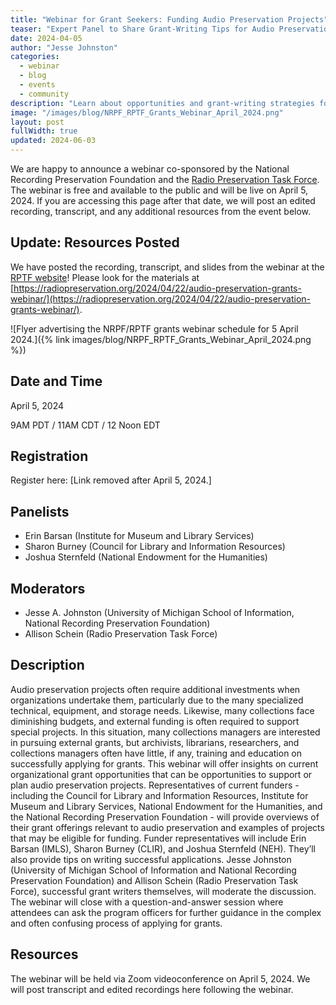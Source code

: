 ```yaml
---
title: "Webinar for Grant Seekers: Funding Audio Preservation Projects"
teaser: "Expert Panel to Share Grant-Writing Tips for Audio Preservation Projects in April 5 Webinar"
date: 2024-04-05
author: "Jesse Johnston"
categories: 
  - webinar
  - blog
  - events
  - community
description: "Learn about opportunities and grant-writing strategies for audio preservation projects! The webinar features opportunities at the Council for Library and Information Resources, Institute of Museum and Library Services, and the National Endowment for the Humanities, with co-hosts from the National Recording Preservation Foundation and the Radio Preservation Task Force. A recording is available."
image: "/images/blog/NRPF_RPTF_Grants_Webinar_April_2024.png"
layout: post
fullWidth: true
updated: 2024-06-03
---
```


We are happy to announce a webinar co-sponsored by the National Recording Preservation Foundation
and the [Radio Preservation Task Force](https://radiopreservation.org/).
The webinar is free and available to the public and will be live on April 5, 2024.
If you are accessing this page after that date, we will post an edited recording, transcript, and any
additional resources from the event below.

## Update: Resources Posted

We have posted the recording, transcript, and slides from the webinar at
the [RPTF website](https://radiopreservation.org/)! Please look for the materials at [https://radiopreservation.org/2024/04/22/audio-preservation-grants-webinar/](https://radiopreservation.org/2024/04/22/audio-preservation-grants-webinar/).

![Flyer advertising the NRPF/RPTF grants webinar schedule for 5 April 2024.]({% link images/blog/NRPF_RPTF_Grants_Webinar_April_2024.png %})

## Date and Time

April 5, 2024

9AM PDT / 11AM CDT / 12 Noon EDT

## Registration

Register here: [Link removed after April 5, 2024.]

## Panelists

* Erin Barsan (Institute for Museum and Library Services)
* Sharon Burney (Council for Library and Information Resources)
* Joshua Sternfeld (National Endowment for the Humanities)

## Moderators

* Jesse A. Johnston (University of Michigan School of Information, National Recording Preservation Foundation)
* Allison Schein (Radio Preservation Task Force)

## Description

Audio preservation projects often require additional investments when organizations undertake them, particularly due to the many specialized technical, equipment, and storage needs. Likewise, many collections face diminishing budgets, and external funding is often required to support special projects. In this situation, many collections managers are interested in pursuing external grants, but  archivists, librarians, researchers, and collections managers often have little, if any, training and education on successfully applying for grants. This webinar will offer insights on current organizational grant opportunities that can be opportunities to support or plan audio preservation projects. Representatives of current funders - including the Council for Library and Information Resources, Institute for Museum and Library Services, National Endowment for the Humanities, and the National Recording Preservation Foundation - will provide overviews of their grant offerings relevant to audio preservation and examples of projects that may be eligible for funding. Funder representatives will include Erin Barsan (IMLS), Sharon Burney (CLIR), and Joshua Sternfeld (NEH). They’ll also provide tips on writing successful applications. Jesse Johnston (University of Michigan School of Information and National Recording Preservation Foundation) and Allison Schein (Radio Preservation Task Force), successful grant writers themselves, will moderate the discussion. The webinar will close with a question-and-answer session where attendees can ask the program officers for further guidance in the complex and often confusing process of applying for grants.

## Resources

The webinar will be held via Zoom videoconference on April 5, 2024. We will post transcript and edited recordings here following the webinar.
